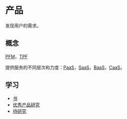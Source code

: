 # 产品
发现用户的需求。

## 概念
[PFM](../terminology/pmf.md)，[TPF](../terminology/tpf.md)

提供服务的不同层次和力度：[PaaS](../terminology/service-type/paas.md)，[SaaS](../terminology/service-type/saas.md)，[BaaS](../terminology/service-type/baas.md)，[CaaS](../terminology/service-type/caas.md)。

## 学习
* [书](./book/readme.md)
* [优秀产品研究](./good-product-research/readme.md)
* [待研究](./to-research/readme.md)